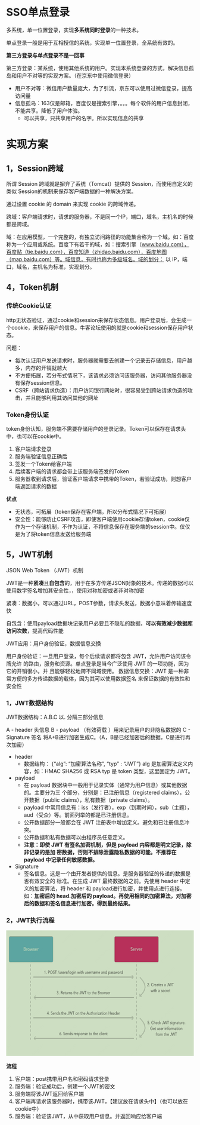 # SSO单点登录

多系统，单一位置登录，实现**多系统同时登录**的一种技术。

单点登录一般是用于互相授信的系统，实现单一位置登录，全系统有效的。



**第三方登录与单点登录不是一回事**

第三方登录：某系统，使用其他系统的用户。实现本系统登录的方式，解决信息孤岛和用户不对等的实现方案。（在京东中使用微信登录）

- 用户不对等：微信用户数量庞大，为了引流，京东可以使用过微信登录，提高访问量
- 信息孤岛：163仅是邮箱，百度仅是搜索引擎，。。。每个软件的用户信息封闭，不能共享。降低了用户体验。
  - 可以共享，只共享用户的名字。所以实现信息的共享

# 实现方案

## 1，Session跨域

所谓 Session 跨域就是摒弃了系统（Tomcat）提供的 Session，而使用自定义的类似 Session的机制来保存客户端数据的一种解决方案。

通过设置 cookie 的 domain 来实现 cookie 的跨域传递。

跨域：客户端请求时，请求的服务器，不是同一个IP，端口，域名，主机名的时候都是跨域。

域：在应用模型，一个完整的，有独立访问路径的功能集合称为一个域。如：百度称为一个应用或系统。百度下有若干的域，如：搜索引擎（www.baidu.com），百度贴（tie.baidu.com），百度知道（zhidao.baidu.com），百度地图（map.baidu.com）等。域信息，有时也称为多级域名。域的划分： 以 IP，端口，域名，主机名为标准，实现划分。

## 4，Token机制

### 传统Cookie认证

http无状态验证，通过cookie和session来保存状态信息。用户登录后，会生成一个cookie，来保存用户的信息。牛客论坛使用的就是cookie和session保存用户状态。

问题：

- 每次认证用户发送请求时，服务器就需要去创建一个记录去存储信息，用户越多，内存的开销就越大
- 不方便拓展，若分布式情况下，该请求必须访问该服务器，访问其他服务器没有保存session信息。
- CSRF（跨站请求伪造）：用户访问银行网站时，很容易受到跨站请求伪造的攻击，并且能够利用其访问其他的网址

### Token身份认证

token身份认知，服务端不需要存储用户的登录记录。Token可以保存在请求头中，也可以在cookie中。

1. 客户端请求登录
2. 服务端验证信息正确后
3. 签发一个Token给客户端
4. 后续客户端的请求都会带上该服务端签发的Token
5. 服务器收到请求后，验证客户端请求中携带的Token，若验证成功，则想客户端返回请求的数据

**优点**

- 无状态，可拓展（token保存在客户端，所以分布式情况下可拓展）
- 安全性：能够防止CSRF攻击，即使客户端使用cookie存储token，cookie仅作为一个存储机制，不作为认证，不将信息保存在服务端的session中。仅仅是为了将token信息发送给服务端

## 5，JWT机制

JSON Web Token （JWT）机制

JWT是一种**紧凑**且**自包含**的，用于在多方传递JSON对象的技术。传递的数据可以使用数字签名增加其安全性，，使用对称加密或者非对称加密

紧凑：数据小，可以通过URL，POST参数，请求头发送，数据小意味着传输速度快

自包含：使用payload数据块记录用户必要且不隐私的数据，**可以有效减少数据库访问次数**，提高代码性能

JWT应用：用户身份验证，数据信息交换

用户身份验证：一旦用户登录，每个后续请求都将包含 JWT，允许用户访问该令牌允许
的路由，服务和资源。单点登录是当今广泛使用 JWT 的一项功能，因为它的开销很小，并
且能够轻松地跨不同域使用。
数据信息交换：JWT 是一种非常方便的多方传递数据的载体，因为其可以使用数据签名
来保证数据的有效性和安全性

### 1，JWT数据结构

JWT数据结构：A.B.C    以. 分隔三部分信息

A - header 头信息
B - payload （有效荷载 ）用来记录用户的非隐私数据的
C - Signature 签名     将A+B进行加密生成C。（A，B是已经加密后的数据，C是进行再次加密）

- header
  - 数据结构： {“alg”: “加密算法名称”, “typ” : “JWT”}
    alg 是加密算法定义内容，如：HMAC SHA256 或 RSA
    typ 是 token 类型，这里固定为 JWT。
- payload
  - 在 payload 数据块中一般用于记录实体（通常为用户信息）或其他数据的。主要分为三
    个部分，分别是：已注册信息（registered claims），公开数据（public claims），私有数据（private claims）。
  - payload 中常用信息有：iss（发行者），exp（到期时间），sub（主题），aud（受众）等。前面列举的都是已注册信息。
  - 公开数据部分一般都会在 JWT 注册表中增加定义。避免和已注册信息冲突。
  - 公开数据和私有数据可以由程序员任意定义。
  - **注意：即使 JWT 有签名加密机制，但是 payload 内容都是明文记录，除非记录的是加**
    **密数据，否则不排除泄露隐私数据的可能。不推荐在 payload 中记录任何敏感数据。**
- Signature
  - 签名信息。这是一个由开发者提供的信息。是服务器验证的传递的数据是否有效安全的
    标准。在生成 JWT 最终数据的之前。先使用 header 中定义的加密算法，将 header 和 payload进行加密，并使用点进行连接。如：**加密后的 head.加密后的 payload。再使用相同的加密算法，对加密后的数据和签名信息进行加密。得到最终结果。**

### 2，JWT执行流程

![image-20220619174521470](SSO%E5%8D%95%E7%82%B9%E7%99%BB%E5%BD%95.assets/image-20220619174521470.png)

**流程**

1. 客户端：post携带用户名和密码请求登录
2. 服务端：验证成功后，创建一个JWT的密文
3. 服务端将该JWT返回给客户端
4. 客户端再请求该服务器时，携带该JWT，【建议放在请求头中】（也可以放在cookie中）
5. 服务端：验证该JWT，从中获取用户信息。并返回响应给客户端













































